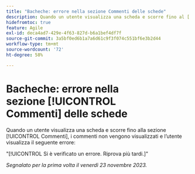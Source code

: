 ```yaml
---
title: "Bacheche: errore nella sezione Commenti delle schede"
description: Quando un utente visualizza una scheda e scorre fino al [!UICONTROL Commenti], sezione, i commenti non vengono visualizzati e l’utente visualizza un errore.
hidefromtoc: true
feature: Agile
exl-id: deca4ad7-429e-4f63-827d-b6a1bef4df7f
source-git-commit: 3a5bf0ed6b1a7a6d61c9f3f074c551bf6e3b2d44
workflow-type: tm+mt
source-wordcount: '72'
ht-degree: 58%

---
```


# Bacheche: errore nella sezione [!UICONTROL Commenti] delle schede

<!--
>[!NOTE]
>
>This issue was fixed on January 12, 2024.-->

Quando un utente visualizza una scheda e scorre fino alla sezione [!UICONTROL Commenti], i commenti non vengono visualizzati e l’utente visualizza il seguente errore:

&quot;[!UICONTROL Si è verificato un errore. Riprova più tardi.]&quot;

_Segnalato per la prima volta il venerdì 23 novembre 2023._
